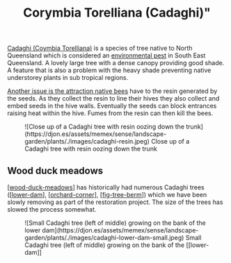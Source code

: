 ﻿---
backlinks:
- title: Fig tree berm
  url: /memex/sense/landscape-garden/fig-tree-berm.html
- title: The Orchard (Orchard corner)
  url: /memex/sense/landscape-garden/orchard-corner.html
- title: Plants
  url: /memex/sense/landscape-garden/plants/plants.html
- title: Ficus obliqua (Small-leaved fig)
  url: /memex/sense/landscape-garden/individual-plants/ficus-obliqua-berm.html
tags:
- wood-duck-meadows
- tree
- native
- weed
- plant
title: Corymbia Torelliana (Cadaghi)"
type: plant
---
[Cadaghi (Coymbia Torelliana)](https://en.wikipedia.org/wiki/Corymbia_torelliana) is a species of tree native to North Queensland which is considered an [environmental pest](https://weeds.brisbane.qld.gov.au/weeds/cadaghi) in South East Queensland. A lovely large tree with a dense canopy providing good shade. A feature that is also a problem with the heavy shade preventing native understorey plants in sub tropical regions. 

[Another issue is the attraction native bees](https://tweedvalleytreeservices.com.au/invasive-tree-species/the-cadaghi-tree/) have to the resin generated by the seeds. As they collect the resin to line their hives they also collect and embed seeds in the hive walls. Eventually the seeds can block entrances raising heat within the hive. Fumes from the resin can then kill the bees.

<figure markdown>
![Close up of a Cadaghi tree with resin oozing down the trunk](https://djon.es/assets/memex/sense/landscape-garden/plants/./images/cadaghi-resin.jpeg)
<caption>Close up of a Cadaghi tree with resin oozing down the trunk</caption>
</figure>

## Wood duck meadows

[[wood-duck-meadows]] has historically had numerous Cadaghi trees ([[lower-dam]], [[orchard-corner]], [[fig-tree-berm]]) which we have been slowly removing as part of the restoration project. The size of the trees has slowed the process somewhat.

<figure markdown>
![Small Cadaghi tree (left of middle) growing on the bank of the lower dam](https://djon.es/assets/memex/sense/landscape-garden/plants/./images/cadaghi-lower-dam-small.jpeg)
<caption>Small Cadaghi tree (left of middle) growing on the bank of the [[lower-dam]]</caption>
</figure>

[//begin]: # "Autogenerated link references for markdown compatibility"
[wood-duck-meadows]: ../wood-duck-meadows "Wood duck meadows"
[lower-dam]: ../lower-dam "The lower dam"
[orchard-corner]: ../orchard-corner "The Orchard (Orchard corner)"
[fig-tree-berm]: ../fig-tree-berm "Fig tree berm"
[//end]: # "Autogenerated link references"